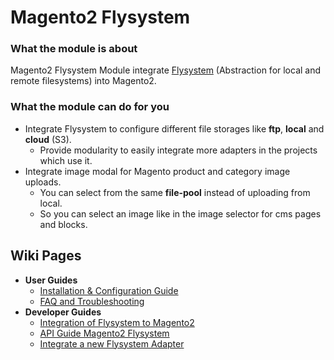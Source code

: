 # Magento2 Flysystem #

### What the module is about ###

Magento2 Flysystem Module integrate [Flysystem](https://flysystem.thephpleague.com/) (Abstraction for local and remote filesystems) into Magento2.

### What the module can do for you ###

*  Integrate Flysystem to configure different file storages like **ftp**, **local** and **cloud** (S3).
    *  Provide modularity to easily integrate more adapters in the projects which use it.
*  Integrate image modal for Magento product and category image uploads.
    *  You can select from the same **file-pool** instead of uploading from local.
    *  So you can select an image like in the image selector for cms pages and blocks.
    
## Wiki Pages ##

* **User Guides**
  * [Installation & Configuration Guide](https://bitbucket.org/flagbit/magento2-flysystem/wiki/Installation%20&%20Configuration%20Guide)
  * [FAQ and Troubleshooting](https://bitbucket.org/flagbit/magento2-flysystem/wiki/FAQ%20and%20Troubleshooting)
* **Developer Guides**
  * [Integration of Flysystem to Magento2](https://bitbucket.org/flagbit/magento2-flysystem/wiki/Integration%20of%20Flysystem%20to%20Magento2)
  * [API Guide Magento2 Flysystem](https://bitbucket.org/flagbit/magento2-flysystem/wiki/API%20Guide%20Magento2%20Flysystem)
  * [Integrate a new Flysystem Adapter](https://bitbucket.org/flagbit/magento2-flysystem/wiki/Integrate%20a%20new%20Flysystem%20Adapter)

